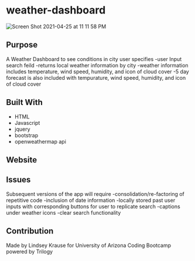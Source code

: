 # weather-dashboard
![Screen Shot 2021-04-25 at 11 11 58 PM](https://user-images.githubusercontent.com/79954805/116037107-7bb9c780-a61c-11eb-8ae0-0fcf50041690.png)

## Purpose
A Weather Dashboard to see conditions in city user specifies
  -user Input search feild
  -returns local weather information by city 
  -weather information includes temperature, wind speed, humidity, and icon of cloud cover
  -5 day forecast is also included with tempurature, wind speed, humidity, and icon of cloud cover
  
## Built With
* HTML
* Javascript
* jquery
* bootstrap
* openweathermap api

## Website


## Issues
Subsequent versions of the app will require 
-consolidation/re-factoring of repetitive code
-inclusion of date information
-locally stored past user inputs with corresponding buttons for user to replicate search
-captions under weather icons
-clear search functionality


## Contribution
Made by Lindsey Krause for University of Arizona Coding Bootcamp powered by Trilogy 
